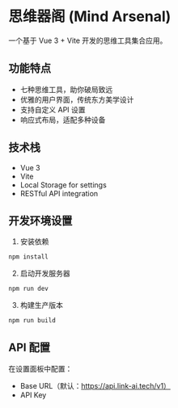 # 思维器阁 (Mind Arsenal)

一个基于 Vue 3 + Vite 开发的思维工具集合应用。

## 功能特点

- 七种思维工具，助你破局致远
- 优雅的用户界面，传统东方美学设计
- 支持自定义 API 设置
- 响应式布局，适配多种设备

## 技术栈

- Vue 3
- Vite
- Local Storage for settings
- RESTful API integration

## 开发环境设置

1. 安装依赖
```bash
npm install
```

2. 启动开发服务器
```bash
npm run dev
```

3. 构建生产版本
```bash
npm run build
```

## API 配置

在设置面板中配置：
- Base URL（默认：https://api.link-ai.tech/v1）
- API Key
